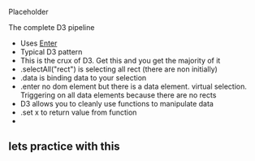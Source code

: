 Placeholder

The complete D3 pipeline

 * Uses [Enter](http://d3js.org/#enter-exit)
 * Typical D3 pattern
 * This is the crux of D3.  Get this and you get the majority of it
 * .selectAll("rect") is selecting all rect (there are non initially)
 * .data is binding data to your selection
 * .enter no dom element but there is a data element. virtual selection.  Triggering on all data elements because there are no rects 
 * D3 allows you to cleanly use functions to manipulate data
 * .set x to return value from function
 * 

## lets practice with this